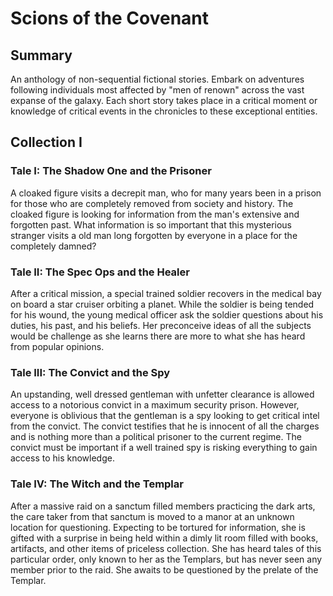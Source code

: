 # Scions of the Covenant

## Summary

An anthology of non-sequential fictional stories. Embark on adventures following individuals most affected by "men of renown" across the vast expanse of the galaxy. Each short story takes place in a critical moment or knowledge of critical events in the chronicles to these exceptional entities.

## Collection I

### Tale I: The Shadow One and the Prisoner

A cloaked figure visits a decrepit man, who for many years been in a prison for those who are completely removed from society and history. The cloaked figure is looking for information from the man's extensive and forgotten past. What information is so important that this mysterious stranger visits a old man long forgotten by everyone in a place for the completely damned?

### Tale II: The Spec Ops and the Healer

After a critical mission, a special trained soldier recovers in the medical bay on board a star cruiser orbiting a planet. While the soldier is being tended for his wound, the young medical officer ask the soldier questions about his duties, his past, and his beliefs. Her preconceive ideas of all the subjects would be challenge as she learns there are more to what she has heard from popular opinions.

### Tale III: The Convict and the Spy

An upstanding, well dressed gentleman with unfetter clearance is allowed access to a notorious convict in a maximum security prison. However, everyone is oblivious that the gentleman is a spy looking to get critical intel from the convict. The convict testifies that he is innocent of all the charges and is nothing more than a political prisoner to the current regime. The convict must be important if a well trained spy is risking everything to gain access to his knowledge.

### Tale IV: The Witch and the Templar

After a massive raid on a sanctum filled members practicing the dark arts, the care taker from that sanctum is moved to a manor at an unknown location for questioning. Expecting to be tortured for information, she is gifted with a surprise in being held within a dimly lit room filled with books, artifacts, and other items of priceless collection. She has heard tales of this particular order, only known to her as the Templars, but has never seen any member prior to the raid. She awaits to be questioned by the prelate of the Templar.